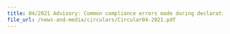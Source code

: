 ```yaml
---
title: 04/2021 Advisory: Common compliance errors made during declarations of permits, carnets, voluntary disclosure programme, free trade agreement rules of origin and declaration of facts for motor vehicles 
file_url: /news-and-media/circulars/Circular04-2021.pdf
---
```

